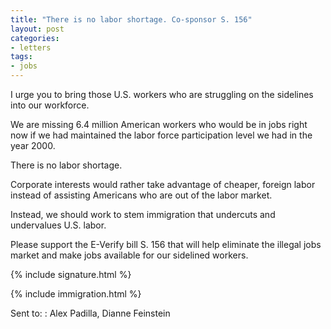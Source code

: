 ```yaml
---
title: "There is no labor shortage. Co-sponsor S. 156"
layout: post
categories:
- letters
tags:
- jobs
---
```


I urge you to bring those U.S. workers who are struggling on the sidelines into our workforce.

We are missing 6.4 million American workers who would be in jobs right now if we had maintained the labor force participation level we had in the year 2000.

There is no labor shortage.

Corporate interests would rather take advantage of cheaper, foreign labor instead of assisting Americans who are out of the labor market.

Instead, we should work to stem immigration that undercuts and undervalues U.S. labor.

Please support the E-Verify bill S. 156 that will help eliminate the illegal jobs market and make jobs available for our sidelined workers.

{% include signature.html %}

{% include immigration.html %}

Sent to:
: Alex Padilla, Dianne Feinstein
